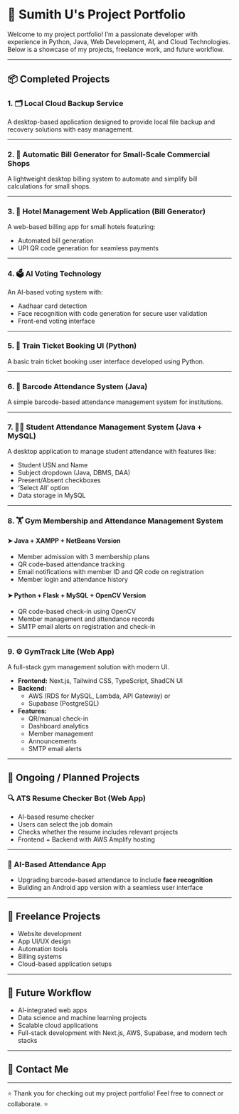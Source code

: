 # 🚀 Sumith U's Project Portfolio

Welcome to my project portfolio! I’m a passionate developer with experience in Python, Java, Web Development, AI, and Cloud Technologies. Below is a showcase of my projects, freelance work, and future workflow.

---

## 📦 Completed Projects

### 1. 🗂️ Local Cloud Backup Service
A desktop-based application designed to provide local file backup and recovery solutions with easy management.

---

### 2. 🧾 Automatic Bill Generator for Small-Scale Commercial Shops
A lightweight desktop billing system to automate and simplify bill calculations for small shops.

---

### 3. 🏨 Hotel Management Web Application (Bill Generator)
A web-based billing app for small hotels featuring:
- Automated bill generation
- UPI QR code generation for seamless payments

---

### 4. 🗳️ AI Voting Technology
An AI-based voting system with:
- Aadhaar card detection
- Face recognition with code generation for secure user validation
- Front-end voting interface

---

### 5. 🚂 Train Ticket Booking UI (Python)
A basic train ticket booking user interface developed using Python.

---

### 6. 📇 Barcode Attendance System (Java)
A simple barcode-based attendance management system for institutions.

---

### 7. 🧑‍🎓 Student Attendance Management System (Java + MySQL)
A desktop application to manage student attendance with features like:
- Student USN and Name
- Subject dropdown (Java, DBMS, DAA)
- Present/Absent checkboxes
- ‘Select All’ option
- Data storage in MySQL

---

### 8. 🏋️ Gym Membership and Attendance Management System

#### ➤ Java + XAMPP + NetBeans Version
- Member admission with 3 membership plans
- QR code-based attendance tracking
- Email notifications with member ID and QR code on registration
- Member login and attendance history

#### ➤ Python + Flask + MySQL + OpenCV Version
- QR code-based check-in using OpenCV
- Member management and attendance records
- SMTP email alerts on registration and check-in

---

### 9. ⚙️ GymTrack Lite (Web App)

A full-stack gym management solution with modern UI.

- **Frontend:** Next.js, Tailwind CSS, TypeScript, ShadCN UI
- **Backend:** 
  - AWS (RDS for MySQL, Lambda, API Gateway) or  
  - Supabase (PostgreSQL) 
- **Features:**
  - QR/manual check-in
  - Dashboard analytics
  - Member management
  - Announcements
  - SMTP email alerts

---

## 🚧 Ongoing / Planned Projects

### 🔍 ATS Resume Checker Bot (Web App)
- AI-based resume checker
- Users can select the job domain
- Checks whether the resume includes relevant projects
- Frontend + Backend with AWS Amplify hosting

---

### 🤖 AI-Based Attendance App
- Upgrading barcode-based attendance to include **face recognition**
- Building an Android app version with a seamless user interface

---

## 💼 Freelance Projects
- Website development
- App UI/UX design
- Automation tools
- Billing systems
- Cloud-based application setups

---

## 🚀 Future Workflow
- AI-integrated web apps
- Data science and machine learning projects
- Scalable cloud applications
- Full-stack development with Next.js, AWS, Supabase, and modern tech stacks

---

## 🔗 Contact Me


---

⭐ Thank you for checking out my project portfolio! Feel free to connect or collaborate. ⭐
